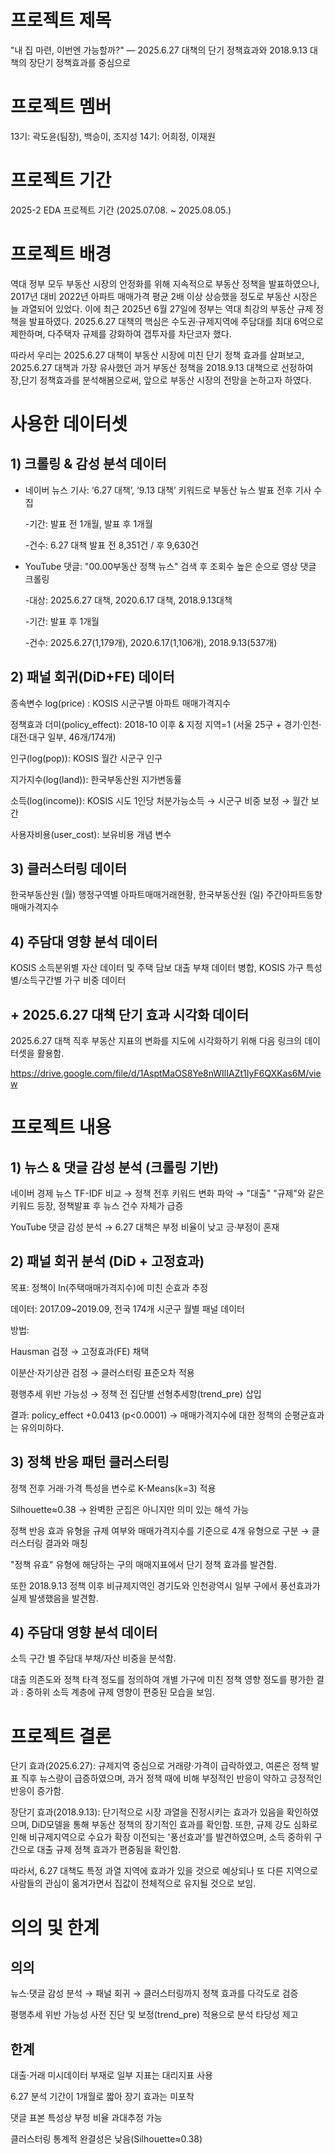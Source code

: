 # 프로젝트 제목
"내 집 마련, 이번엔 가능할까?" — 2025.6.27 대책의 단기 정책효과와 2018.9.13 대책의 장단기 정책효과를 중심으로

# 프로젝트 멤버
13기: 곽도윤(팀장), 백승이, 조지성
14기: 어희정, 이재원

# 프로젝트 기간
2025-2 EDA 프로젝트 기간 (2025.07.08. ~ 2025.08.05.)

# 프로젝트 배경
역대 정부 모두 부동산 시장의 안정화를 위해 지속적으로 부동산 정책을 발표하였으나, 2017년 대비 2022년 아파트 매매가격 평균 2배 이상 상승했을 정도로 부동산 시장은 늘 과열되어 있었다.
이에 최근 2025년 6월 27일에 정부는 역대 최강의 부동산 규제 정책을 발표하였다. 
2025.6.27 대책의 핵심은 수도권·규제지역에 주담대를 최대 6억으로 제한하며, 다주택자 규제를 강화하여 갭투자를 차단코자 했다.

따라서 우리는 2025.6.27 대책이 부동산 시장에 미친 단기 정책 효과를 살펴보고,
2025.6.27 대책과 가장 유사했던 과거 부동산 정책을 2018.9.13 대책으로 선정하여 장,단기 정책효과를 분석해봄으로써,
앞으로 부동산 시장의 전망을 논하고자 하였다.

# 사용한 데이터셋
## 1) 크롤링 & 감성 분석 데이터
- 네이버 뉴스 기사: ‘6.27 대책’, ‘9.13 대책’ 키워드로 부동산 뉴스 발표 전후 기사 수집

  -기간: 발표 전 1개월, 발표 후 1개월

  -건수: 6.27 대책 발표 전 8,351건 / 후 9,630건

- YouTube 댓글: "00.00부동산 정책 뉴스" 검색 후 조회수 높은 순으로 영상 댓글 크롤링

  -대상: 2025.6.27 대책, 2020.6.17 대책, 2018.9.13대책

  -기간: 발표 후 1개월

  -건수: 2025.6.27(1,179개), 2020.6.17(1,106개), 2018.9.13(537개)

## 2) 패널 회귀(DiD+FE) 데이터
종속변수 log(price) : KOSIS 시군구별 아파트 매매가격지수

정책효과 더미(policy_effect): 2018-10 이후 & 지정 지역=1 (서울 25구 + 경기·인천·대전·대구 일부, 46개/174개)

인구(log(pop)): KOSIS 월간 시군구 인구

지가지수(log(land)): 한국부동산원 지가변동률

소득(log(income)): KOSIS 시도 1인당 처분가능소득 → 시군구 비중 보정 → 월간 보간

사용자비용(user_cost): 보유비용 개념 변수

## 3) 클러스터링 데이터
한국부동산원 (월) 행정구역별 아파트매매거래현황, 한국부동산원 (일) 주간아파트동향 매매가격지수

## 4) 주담대 영향 분석 데이터
KOSIS 소득분위별 자산 데이터 및 주택 담보 대출 부채 데이터 병합, KOSIS 가구 특성별/소득구간별 가구 비중 데이터

## + 2025.6.27 대책 단기 효과 시각화 데이터
2025.6.27 대책 직후 부동산 지표의 변화를 지도에 시각화하기 위해 다음 링크의 데이터셋을 활용함.

https://drive.google.com/file/d/1AsptMaOS8Ye8nWIlIAZt1IyF6QXKas6M/view

# 프로젝트 내용
## 1) 뉴스 & 댓글 감성 분석 (크롤링 기반)
네이버 경제 뉴스 TF-IDF 비교 → 정책 전후 키워드 변화 파악 → "대출" "규제"와 같은 키워드 등장, 정책발표 후 뉴스 건수 자체가 급증

YouTube 댓글 감성 분석 → 6.27 대책은 부정 비율이 낮고 긍·부정이 혼재

## 2) 패널 회귀 분석 (DiD + 고정효과)
목표: 정책이 ln(주택매매가격지수)에 미친 순효과 추정

데이터: 2017.09~2019.09, 전국 174개 시군구 월별 패널 데이터

방법:

Hausman 검정 → 고정효과(FE) 채택

이분산·자기상관 검정 → 클러스터링 표준오차 적용

평행추세 위반 가능성 → 정책 전 집단별 선형추세항(trend_pre) 삽입

결과: policy_effect +0.0413 (p<0.0001) → 매매가격지수에 대한 정책의 순평균효과는 유의미하다.

## 3) 정책 반응 패턴 클러스터링
정책 전후 거래·가격 특성을 변수로 K-Means(k=3) 적용

Silhouette≈0.38 → 완벽한 군집은 아니지만 의미 있는 해석 가능

정책 반응 효과 유형을 규제 여부와 매매가격지수를 기준으로 4개 유형으로 구분 → 클러스터링 결과와 매칭

"정책 유효" 유형에 해당하는 구의 매매지표에서 단기 정책 효과를 발견함.

또한 2018.9.13 정책 이후 비규제지역인 경기도와 인천광역시 일부 구에서 풍선효과가 실제 발생했음을 발견함.

## 4) 주담대 영향 분석 데이터
소득 구간 별 주담대 부채/자산 비중을 분석함.

대출 의존도와 정책 타격 정도를 정의하여 개별 가구에 미친 정책 영향 정도를 평가한 결과 : 중하위 소득 계층에 규제 영향이 편중된 모습을 보임.

# 프로젝트 결론
단기 효과(2025.6.27): 규제지역 중심으로 거래량·가격이 급락하였고, 여론은 정책 발표 직후 뉴스량이 급증하였으며, 과거 정책 때에 비해 부정적인 반응이 약하고 긍정적인 반응이 증가함.

장단기 효과(2018.9.13): 단기적으로 시장 과열을 진정시키는 효과가 있음을 확인하였으며, DiD모델을 통해 부동산 정책의 장기적인 효과를 확인함. 또한, 규제 강도 심화로 인해 비규제지역으로 수요가 확장 이전되는 '풍선효과'를 발견하였으며, 소득 중하위 구간으로 대출 규제 정책 효과가 편중됨을 확인함.

따라서, 6.27 대책도 특정 과열 지역에 효과가 있을 것으로 예상되나 또 다른 지역으로 사람들의 관심이 옮겨가면서 집값이 전체적으로 유지될 것으로 보임.

# 의의 및 한계
## 의의

뉴스·댓글 감성 분석 → 패널 회귀 → 클러스터링까지 정책 효과를 다각도로 검증

평행추세 위반 가능성 사전 진단 및 보정(trend_pre) 적용으로 분석 타당성 제고

## 한계

대출·거래 미시데이터 부재로 일부 지표는 대리지표 사용

6.27 분석 기간이 1개월로 짧아 장기 효과는 미포착

댓글 표본 특성상 부정 비율 과대추정 가능

클러스터링 통계적 완결성은 낮음(Silhouette≈0.38)
